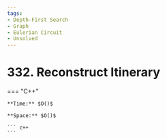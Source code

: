 ```yaml
---
tags:
- Depth-First Search
- Graph
- Eulerian Circuit
- Unsolved
---
```



# 332. Reconstruct Itinerary

=== "C++"

    **Time:** $O()$

    **Space:** $O()$

    ``` c++
    ```